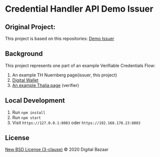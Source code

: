 # Credential Handler API Demo Issuer

## Original Project:

This project is based on this repositories: [Demo Issuer](https://chapi-demo-issuer.digitalbazaar.com/)

## Background

This project represents one part of an example Verifiable Credentials Flow:

1. An example TH Nuernberg page(issuer, this project)
2. [Digital Wallet](https://github.com/VeronikaSedlackova/Demo-Wallet) 
3. [An example Thalia page](https://github.com/VeronikaSedlackova/Demo-Verifier) (verifier)


## Local Development

1. Run `npm install`
2. Run `npm start`
3. Visit `https://127.0.0.1:8083` oder `https://192.168.178.23:8083` 


## License

[New BSD License (3-clause)](LICENSE) © 2020 Digital Bazaar
